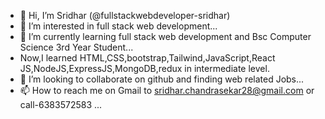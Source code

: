- 👋 Hi, I’m Sridhar (@fullstackwebdeveloper-sridhar)
- 👀 I’m interested in full stack web development...
- 🌱 I’m currently learning full stack web development and Bsc Computer Science 3rd Year Student...
- Now,I learned HTML,CSS,bootstrap,Tailwind,JavaScript,React JS,NodeJS,ExpressJS,MongoDB,redux in intermediate level.
- 💞️ I’m looking to collaborate on github and finding web related Jobs...
- 📫 How to reach me on Gmail to sridhar.chandrasekar28@gmail.com or call-6383572583 ...

<!---
developer-sridhar/developer-sridhar is a ✨ special ✨ repository because its `README.md` (this file) appears on your GitHub profile.
You can click the Preview link to take a look at your changes.
--->
